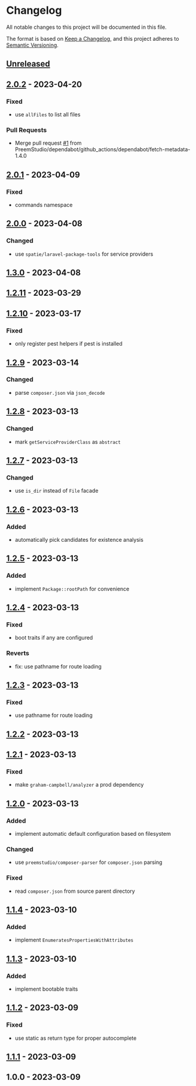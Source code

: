 # Changelog

All notable changes to this project will be documented in this file.

The format is based on [Keep a Changelog](https://keepachangelog.com/en/1.0.0/),
and this project adheres to [Semantic Versioning](https://semver.org/spec/v2.0.0.html).

## [Unreleased]


## [2.0.2] - 2023-04-20
### Fixed
- use `allFiles` to list all files

### Pull Requests
- Merge pull request [#1](https://github.com/PreemStudio/laravel-jetpack/issues/1) from PreemStudio/dependabot/github_actions/dependabot/fetch-metadata-1.4.0


## [2.0.1] - 2023-04-09
### Fixed
- commands namespace


## [2.0.0] - 2023-04-08
### Changed
- use `spatie/laravel-package-tools` for service providers


## [1.3.0] - 2023-04-08

## [1.2.11] - 2023-03-29

## [1.2.10] - 2023-03-17
### Fixed
- only register pest helpers if pest is installed


## [1.2.9] - 2023-03-14
### Changed
- parse `composer.json` via `json_decode`


## [1.2.8] - 2023-03-13
### Changed
- mark `getServiceProviderClass` as `abstract`


## [1.2.7] - 2023-03-13
### Changed
- use `is_dir` instead of `File` facade


## [1.2.6] - 2023-03-13
### Added
- automatically pick candidates for existence analysis


## [1.2.5] - 2023-03-13
### Added
- implement `Package::rootPath` for convenience


## [1.2.4] - 2023-03-13
### Fixed
- boot traits if any are configured

### Reverts
- fix: use pathname for route loading


## [1.2.3] - 2023-03-13
### Fixed
- use pathname for route loading


## [1.2.2] - 2023-03-13

## [1.2.1] - 2023-03-13
### Fixed
- make `graham-campbell/analyzer` a prod dependency


## [1.2.0] - 2023-03-13
### Added
- implement automatic default configuration based on filesystem

### Changed
- use `preemstudio/composer-parser` for `composer.json` parsing

### Fixed
- read `composer.json` from source parent directory


## [1.1.4] - 2023-03-10
### Added
- implement `EnumeratesPropertiesWithAttributes`


## [1.1.3] - 2023-03-10
### Added
- implement bootable traits


## [1.1.2] - 2023-03-09
### Fixed
- use static as return type for proper autocomplete


## [1.1.1] - 2023-03-09

## 1.0.0 - 2023-03-09

[Unreleased]: https://github.com/PreemStudio/laravel-jetpack/compare/2.0.2...HEAD
[2.0.2]: https://github.com/PreemStudio/laravel-jetpack/compare/2.0.1...2.0.2
[2.0.1]: https://github.com/PreemStudio/laravel-jetpack/compare/2.0.0...2.0.1
[2.0.0]: https://github.com/PreemStudio/laravel-jetpack/compare/1.3.0...2.0.0
[1.3.0]: https://github.com/PreemStudio/laravel-jetpack/compare/1.2.11...1.3.0
[1.2.11]: https://github.com/PreemStudio/laravel-jetpack/compare/1.2.10...1.2.11
[1.2.10]: https://github.com/PreemStudio/laravel-jetpack/compare/1.2.9...1.2.10
[1.2.9]: https://github.com/PreemStudio/laravel-jetpack/compare/1.2.8...1.2.9
[1.2.8]: https://github.com/PreemStudio/laravel-jetpack/compare/1.2.7...1.2.8
[1.2.7]: https://github.com/PreemStudio/laravel-jetpack/compare/1.2.6...1.2.7
[1.2.6]: https://github.com/PreemStudio/laravel-jetpack/compare/1.2.5...1.2.6
[1.2.5]: https://github.com/PreemStudio/laravel-jetpack/compare/1.2.4...1.2.5
[1.2.4]: https://github.com/PreemStudio/laravel-jetpack/compare/1.2.3...1.2.4
[1.2.3]: https://github.com/PreemStudio/laravel-jetpack/compare/1.2.2...1.2.3
[1.2.2]: https://github.com/PreemStudio/laravel-jetpack/compare/1.2.1...1.2.2
[1.2.1]: https://github.com/PreemStudio/laravel-jetpack/compare/1.2.0...1.2.1
[1.2.0]: https://github.com/PreemStudio/laravel-jetpack/compare/1.1.4...1.2.0
[1.1.4]: https://github.com/PreemStudio/laravel-jetpack/compare/1.1.3...1.1.4
[1.1.3]: https://github.com/PreemStudio/laravel-jetpack/compare/1.1.2...1.1.3
[1.1.2]: https://github.com/PreemStudio/laravel-jetpack/compare/1.1.1...1.1.2
[1.1.1]: https://github.com/PreemStudio/laravel-jetpack/compare/1.0.0...1.1.1
